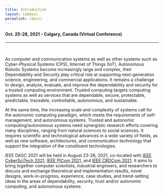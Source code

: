 ```yaml
---
title: Introduction
layout: subdasc
permalink: /dasc/
---
```



<h4>Oct. 25-28, 2021 - Calgary, Canada (Virtual Conference)
</h4>
<hr/><br/>
<p>As computer and communication systems as well as other systems such as Cyber-Physical Systems (CPS), Internet of Things (IoT), Autonomous Robotic Systems become increasingly large and complex, their Dependability and Security play critical role at supporting next-generation science, engineering, and commercial applications. It remains a challenge to design, analyze, evaluate, and improve the dependability and security for a trusted computing environment. Trusted computing targets computing systems as well as services that are dependable, secure, protectable, predictable, traceable, controllable, autonomous, and sustainable. 
</p><p>
At the same time, the increasing scale and complexity of systems call for the autonomic computing paradigm, which meets the requirements of self-management, and autonomous systems. Trusted and autonomic computing/autonomous systems need synergistic research efforts covering many disciplines, ranging from natural sciences to social sciences. It requires scientific and technological advances in a wide variety of fields, as well as new software, architectures, and communication technology that support the integration of the constituent technologies.
</p><p>
IEEE DASC 2021 will be held in August 23-26, 2021, co-located with <a href="http://cyber-science.org/2021/cyberscitech/">IEEE CyberSciTech 2021</a>, 
  <a href="http://cyber-science.org/2021/picom/">IEEE PICom 2021</a>, and <a href="http://cyber-science.org/2021/cbdcom/">IEEE CBDCom 2021</a>. It aims to bring together computer scientists, industrial engineers, and researchers to discuss and exchange theoretical and implementation results, novel designs, work-in-progress, experience, case studies, and trend-setting ideas in the areas of dependability, security, trust and/or autonomic computing, and autonomous systems. 

</p>
